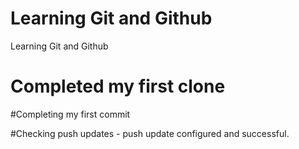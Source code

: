# Learning Git and Github
Learning Git and Github

# Completed my first clone

#Completing my first commit

#Checking push updates - push update configured and successful.
